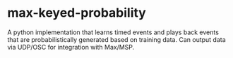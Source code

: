 max-keyed-probability
=====================

A python implementation that learns timed events and plays back events that are probabilistically generated based on training data. Can output data via UDP/OSC for integration with Max/MSP.
